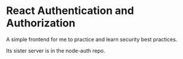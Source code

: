 # React Authentication and Authorization

A simple frontend for me to practice and learn security best practices.

Its sister server is in the node-auth repo.
